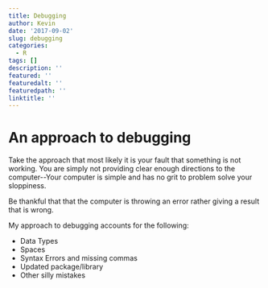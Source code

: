 ```yaml
---
title: Debugging
author: Kevin
date: '2017-09-02'
slug: debugging
categories:
  - R
tags: []
description: ''
featured: ''
featuredalt: ''
featuredpath: ''
linktitle: ''
---
```

# An approach to debugging

Take the approach that most likely it is your fault that something is not working. You are simply not providing clear enough directions to the computer--Your computer is simple and has no grit to problem solve your sloppiness. 

Be thankful that that the computer is throwing an error rather giving a result that is wrong. 

My approach to debugging accounts for the following:

* Data Types
* Spaces
* Syntax Errors and missing commas
* Updated package/library
* Other silly mistakes




